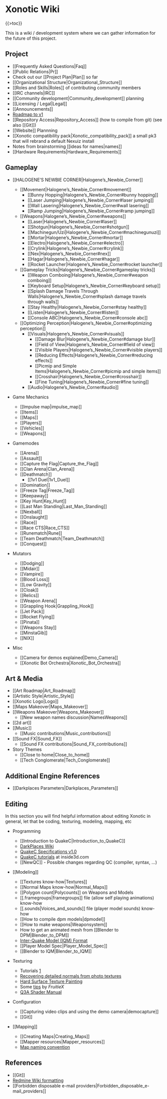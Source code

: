 Xonotic Wiki
============

{{\>toc}}

This is a wiki / development system where we can gather information for the future of this project.

Project
-------

-   [[Frequently Asked Questions|Faq]]
-   [[Public Relations|Pr]]
-   Check out our [[Project Plan|Plan]] so far
-   [[Organizational Structure|Organizational\_Structure]]
-   [[Roles and Skills|Roles]] of contributing community members
-   [[IRC channels|IRC]]
-   [[Community development|Community\_development]] planning
-   [[Licensing / Legal|Legal]]
-   [[Announcements]]
-   [Roadmap to v1](http://dev.xonotic.org/versions/show/3)
-   [[Repository Access|Repository\_Access]] (how to compile from git) (see also [[Git]])
-   [[Website]] Plannning
-   [[Xonotic compatibility pack|Xonotic\_compatibility\_pack]] a small pk3 that will rebrand a default Nexuiz install
-   Notes from brainstorming [[ideas for names|names]]
-   [[Hardware Requirements|Hardware\_Requirements]]

Gameplay
--------

-   [[HALOGENE’S NEWBIE CORNER|Halogene’s\_Newbie\_Corner]]
    -   [[Movement|Halogene’s\_Newbie\_Corner\#movement]]
        -   [[Bunny Hopping|Halogene’s\_Newbie\_Corner\#bunny hopping]]
        -   [[Laser Jumping|Halogene’s\_Newbie\_Corner\#laser jumping]]
        -   [[Wall Lasering|Halogene’s\_Newbie\_Corner\#wall lasering]]
        -   [[Ramp Jumping|Halogene’s\_Newbie\_Corner\#ramp jumping]]
    -   [[Weapons|Halogene’s\_Newbie\_Corner\#weapons]]
        -   [[Laser|Halogene’s\_Newbie\_Corner\#laser]]
        -   [[Shotgun|Halogene’s\_Newbie\_Corner\#shotgun]]
        -   [[Machinegun/Uzi|Halogene’s\_Newbie\_Corner\#machinegunuzi]]
        -   [[Mortar|Halogene’s\_Newbie\_Corner\#mortar]]
        -   [[Electro|Halogene’s\_Newbie\_Corner\#electro]]
        -   [[Crylink|Halogene’s\_Newbie\_Corner\#crylink]]
        -   [[Nex|Halogene’s\_Newbie\_Corner\#nex]]
        -   [[Hagar|Halogene’s\_Newbie\_Corner\#hagar]]
        -   [[Rocket Launcher|Halogene’s\_Newbie\_Corner\#rocket launcher]]
    -   [[Gameplay Tricks|Halogene’s\_Newbie\_Corner\#gameplay tricks]]
        -   [[Weapon Comboing|Halogene’s\_Newbie\_Corner\#weapon comboing]]
        -   [[Keyboard Setup|Halogene’s\_Newbie\_Corner\#keyboard setup]]
        -   [[Splash Damage Travels Through Walls|Halogene’s\_Newbie\_Corner\#splash damage travels through walls]]
        -   [[Stay Healthy|Halogene’s\_Newbie\_Corner\#stay healthy]]
        -   [[Listen|Halogene’s\_Newbie\_Corner\#listen]]
        -   [[Console ABC|Halogene’s\_Newbie\_Corner\#console abc]]
    -   [[Optimizing Perception|Halogene’s\_Newbie\_Corner\#optimizing perception]]
        -   [[Visuals|Halogene’s\_Newbie\_Corner\#visuals]]
            -   [[Damage Blur|Halogene’s\_Newbie\_Corner\#damage blur]]
            -   [[Field of View|Halogene’s\_Newbie\_Corner\#field of view]]
            -   [[Visible Players|Halogene’s\_Newbie\_Corner\#visible players]]
            -   [[Reducing Effects|Halogene’s\_Newbie\_Corner\#reducing effects]]
            -   [[Picmip and Simple Items|Halogene’s\_Newbie\_Corner\#picmip and simple items]]
            -   [[Crosshair|Halogene’s\_Newbie\_Corner\#crosshair]]
            -   [[Fine Tuning|Halogene’s\_Newbie\_Corner\#fine tuning]]
        -   [[Audio|Halogene’s\_Newbie\_Corner\#audio]]

-   Game Mechanics
    -   [[Impulse map|impulse\_map]]
    -   [[Items]]
    -   [[Maps]]
    -   [[Players]]
    -   [[Vehicles]]
    -   [[Weapons]]

-   Gamemodes
    -   [[Arena]]
    -   [[Assault]]
    -   [[Capture the Flag|Capture\_the\_Flag]]
    -   [[Clan Arena|Clan\_Arena]]
    -   [[Deathmatch]]
        -   [[1v1 Duel|1v1\_Duel]]
    -   [[Domination]]
    -   [[Freeze Tag|Freeze\_Tag]]
    -   [[Keepaway]]
    -   [[Key Hunt|Key\_Hunt]]
    -   [[Last Man Standing|Last\_Man\_Standing]]
    -   [[Nexball]]
    -   [[Onslaught]]
    -   [[Race]]
    -   [[Race CTS|Race\_CTS]]
    -   [[Runematch|Rune]]
    -   [[Team Deathmatch|Team\_Deathmatch]]
    -   [[Conquest]]

-   Mutators
    -   [[Dodging]]
    -   [[Midair]]
    -   [[Vampire]]
    -   [[Blood Loss]]
    -   [[Low Gravity]]
    -   [[Cloak]]
    -   [[Relics]]
    -   [[Weapon Arena]]
    -   [[Grappling Hook|Grappling\_Hook]]
    -   [[Jet Pack]]
    -   [[Rocket Flying]]
    -   [[Pinata]]
    -   [[Weapons Stay]]
    -   [[MinstaGib]]
    -   [[NIX]]

-   Misc
    -   [[Camera for demos explained|Demo\_Camera]]
    -   [[Xonotic Bot Orchestra|Xonotic\_Bot\_Orchestra]]

Art & Media
-----------

-   [[Art Roadmap|Art\_Roadmap]]
-   [[Artistic Style|Artistic\_Style]]
-   [[Xonotic Logo|Logo]]
-   [[Maps Makeover|Maps\_Makeover]]
-   [[Weapons Makeover|Weapons\_Makeover]]
    -   [[New weapon names discussion|NamesWeapons]]
-   [[2d art]]
-   [[Music]]
    -   [[Music contributions|Music\_contributions]]
-   [[Sound FX|Sound\_FX]]
    -   [[Sound FX contributions|Sound\_FX\_contributions]]
-   Story Themes
    -   [[Close to home|Close\_to\_home]]
    -   [[Tech Conglomerate|Tech\_Conglomerate]]

Additional Engine References
----------------------------

-   [[Darkplaces Parameters|Darkplaces\_Parameters]]

Editing
-------

In this section you will find helpful information about editing Xonotic in general, let that be coding, texturing, modeling, mapping, etc

-   Programming
    -   [[Introduction to QuakeC|Introduction\_to\_QuakeC]]
    -   [DarkPlaces Wiki](http://dpwiki.slipgateconstruct.com/)
    -   [QuakeC Specifications v1.0](http://www.gamers.org/dEngine/quake/spec/quake-spec34/qc-menu.htm)
    -   [QuakeC tutorials](http://www.inside3d.com/tutorials.php) at inside3d.com
    -   [[NewQC]] - Possible changes regarding QC (compiler, syntax, …)

-   [[Modeling]]
    -   [[Textures know-how|Textures]]
    -   [[Normal Maps know-how|Normal\_Maps]]
    -   [[Polygon count|Polycounts]] on Weapons and Models
    -   [[.framegroups|framegroups]] file (allow self playing animations) know-how
    -   [[.sounds|Voices\_and\_sounds]] file (player model sounds) know-how
    -   [[How to compile dpm models|dpmodel]]
    -   [[How to make weapons|Weaponsystem]]
    -   How to get an animated mesh from [[Blender to DPM|Blender\_to\_DPM]]
    -   [Inter-Quake Model (IQM) Format](http://lee.fov120.com/iqm/)
    -   [[Player Model Spec|Player\_Model\_Spec]]
    -   [[Blender to IQM|Blender\_to\_IQM]]

-   Texturing
    -   Tutorials [1](http://www.cgtextures.com/content.php?action=tutorials)
    -   [Recovering detailed normals from photo textures](http://www.cgtextures.com/content.php?action=tutorial&name=normalmap)
    -   [Hard Surface Texture Painting](http://forums.cgsociety.org/showthread.php?t=373024)
    -   Some [tips](http://forums.xonotic.org/showthread.php?tid=63&pid=445#pid445) by *FruitieX*
    -   [Q3A Shader Manual](http://toolz.nexuizninjaz.com/shader/)

-   Configuration
    -   [[Capturing video clips and using the demo camera|democapture]]
    -   [[Git]]

-   [[Mapping]]
    -   [[Creating Maps|Creating\_Maps]]
    -   [[Mapper resources|Mapper\_resources]]
    -   [Map naming convention](http://alientrap.org/forum/viewtopic.php?f=2&t=2363&sid=4f8a9e06ada52255e98bdfa744ec6beb#p27330)

References
----------

-   [[Git]]
-   [Redmine Wiki formatting](http://www.redmine.org/wiki/1/RedmineTextFormatting)
-   [[Forbidden disposable e-mail providers|Forbidden\_disposable\_e-mail\_providers]]

